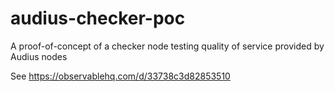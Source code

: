 # audius-checker-poc
A proof-of-concept of a checker node testing quality of service provided by Audius nodes

See https://observablehq.com/d/33738c3d82853510
